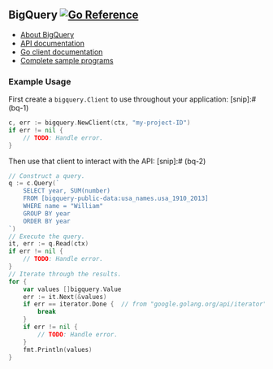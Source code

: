 ## BigQuery [![Go Reference](https://pkg.go.dev/badge/cloud.google.com/go/bigquery.svg)](https://pkg.go.dev/cloud.google.com/go/bigquery)

- [About BigQuery](https://cloud.google.com/bigquery/)
- [API documentation](https://cloud.google.com/bigquery/docs)
- [Go client documentation](https://pkg.go.dev/cloud.google.com/go/bigquery)
- [Complete sample programs](https://github.com/GoogleCloudPlatform/golang-samples/tree/main/bigquery)

### Example Usage

First create a `bigquery.Client` to use throughout your application:
[snip]:# (bq-1)
```go
c, err := bigquery.NewClient(ctx, "my-project-ID")
if err != nil {
	// TODO: Handle error.
}
```

Then use that client to interact with the API:
[snip]:# (bq-2)
```go
// Construct a query.
q := c.Query(`
    SELECT year, SUM(number)
    FROM [bigquery-public-data:usa_names.usa_1910_2013]
    WHERE name = "William"
    GROUP BY year
    ORDER BY year
`)
// Execute the query.
it, err := q.Read(ctx)
if err != nil {
	// TODO: Handle error.
}
// Iterate through the results.
for {
	var values []bigquery.Value
	err := it.Next(&values)
	if err == iterator.Done {  // from "google.golang.org/api/iterator"
		break
	}
	if err != nil {
		// TODO: Handle error.
	}
	fmt.Println(values)
}
```
